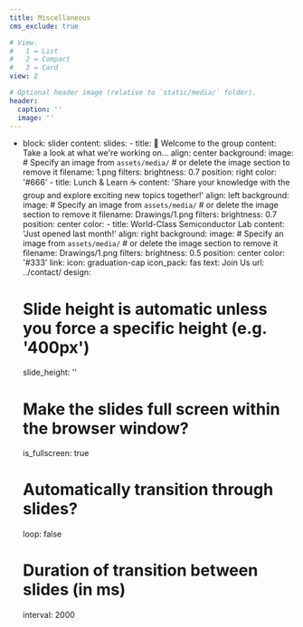 ```yaml
---
title: Miscellaneous
cms_exclude: true

# View.
#   1 = List
#   2 = Compact
#   3 = Card
view: 2

# Optional header image (relative to `static/media/` folder).
header:
  caption: ''
  image: ''
---
```

  - block: slider
    content:
      slides:
        - title: 👋 Welcome to the group
          content: Take a look at what we're working on...
          align: center
          background:
            image:
              # Specify an image from `assets/media/`
              # or delete the image section to remove it
              filename: 1.png
              filters:
                brightness: 0.7
            position: right
            color: '#666'
        - title: Lunch & Learn ☕️
          content: 'Share your knowledge with the group and explore exciting new topics together!'
          align: left
          background:
            image:
              # Specify an image from `assets/media/`
              # or delete the image section to remove it
              filename: Drawings/1.png
              filters:
                brightness: 0.7
            position: center
            color: 
        - title: World-Class Semiconductor Lab
          content: 'Just opened last month!'
          align: right
          background:
            image:
              # Specify an image from `assets/media/`
              # or delete the image section to remove it
              filename: Drawings/1.png
              filters:
                brightness: 0.5
            position: center
            color: '#333'
          link:
            icon: graduation-cap
            icon_pack: fas
            text: Join Us
            url: ../contact/
    design:
      # Slide height is automatic unless you force a specific height (e.g. '400px')
      slide_height: ''
      # Make the slides full screen within the browser window?
      is_fullscreen: true
      # Automatically transition through slides?
      loop: false
      # Duration of transition between slides (in ms)
      interval: 2000
